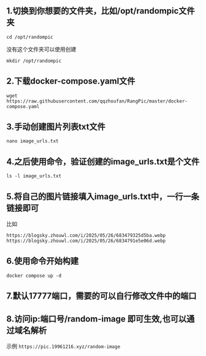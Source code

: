 ## 1.切换到你想要的文件夹，比如/opt/randompic文件夹

``cd /opt/randompic``

没有这个文件夹可以使用创建

``mkdir /opt/randompic``

## 2.下载docker-compose.yaml文件

``wget https://raw.githubusercontent.com/qqzhoufan/RangPic/master/docker-compose.yaml``

## 3.手动创建图片列表txt文件

``nano image_urls.txt``

## 4.之后使用命令，验证创建的image_urls.txt是个文件

``ls -l image_urls.txt``

## 5.将自己的图片链接填入image_urls.txt中，一行一条链接即可

比如
```
https://blogsky.zhouwl.com/i/2025/05/26/683479325d5ba.webp
https://blogsky.zhouwl.com/i/2025/05/26/6834791e5e06d.webp
```

## 6.使用命令开始构建

``docker compose up -d``

## 7.默认17777端口，需要的可以自行修改文件中的端口

## 8.访问ip:端口号/random-image 即可生效,也可以通过域名解析

示例
``https://pic.19961216.xyz/random-image``

